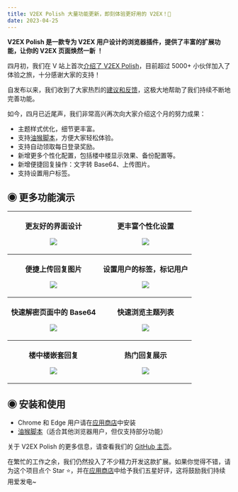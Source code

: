 ```yaml
---
title: V2EX Polish 大量功能更新，即刻体验更好用的 V2EX！🥰
date: 2023-04-25
---
```


**V2EX Polish 是一款专为 V2EX 用户设计的浏览器插件，提供了丰富的扩展功能，让你的 V2EX 页面焕然一新 ！**

四月初，我们在 V 站上首次[介绍了 V2EX Polish](https://www.v2ex.com/t/930155?p=4#reply376)，目前超过 5000+ 小伙伴加入了体验之旅，十分感谢大家的支持！

自发布以来，我们收到了大家热烈的[建议和反馈](https://github.com/coolpace/V2EX_Polish/discussions/1)，这极大地帮助了我们持续不断地完善功能。

如今，四月已近尾声，我们非常高兴再次向大家介绍这个月的努力成果：

- 主题样式优化，细节更丰富。
- 支持[油猴脚本](https://greasyfork.org/zh-CN/scripts/459848-v2ex-polish-%E4%BD%93%E9%AA%8C%E6%9B%B4%E7%8E%B0%E4%BB%A3%E5%8C%96%E7%9A%84-v2ex)，方便大家轻松体验。
- 支持自动领取每日登录奖励。
- 新增更多个性化配置，包括楼中楼显示效果、备份配置等。
- 新增便捷回复操作：文字转 Base64、上传图片。
- 支持设置用户标签。

## ◉ 更多功能演示

<table>
  <tr>
    <th width="50%">
      <p>更友好的界面设计
      <p><img src="https://i.imgur.com/yaBXwFw.png">
    <th width="50%">
      <p>更丰富个性化设置
      <p><img src="https://i.imgur.com/guRBbVB.png">
  <tr>
    <th width="50%">
      <p>便捷上传回复图片
      <p><img src="https://i.imgur.com/1vfybCs.gif">
    <th width="50%">
      <p>设置用户的标签，标记用户
      <p><img src="https://i.imgur.com/YNFJeFv.gif">
  <tr>
    <th width="50%">
      <p>快速解密页面中的 Base64
      <p><img src="https://i.imgur.com/6v7HGCc.gif">
    <th width="50%">
      <p>快速浏览主题列表
      <p><img src="https://i.imgur.com/Jcb2w1X.gif">
  <tr>
    <th width="50%">
      <p>楼中楼嵌套回复
      <p><img src="https://i.imgur.com/13EBDrV.png">
    <th width="50%">
      <p>热门回复展示
      <p><img src="https://i.imgur.com/IyffX1w.png">
</table>

## ◉ 安装和使用

- Chrome 和 Edge 用户请在[应用商店](https://chrome.google.com/webstore/detail/v2ex-polish/onnepejgdiojhiflfoemillegpgpabdm)中安装
- [油猴脚本](https://greasyfork.org/zh-CN/scripts/459848-v2ex-polish-%E4%BD%93%E9%AA%8C%E6%9B%B4%E7%8E%B0%E4%BB%A3%E5%8C%96%E7%9A%84-v2ex)（适合其他浏览器用户，但仅支持部分功能）

关于 V2EX Polish 的更多信息，请查看我们的 [GitHub 主页](https://github.com/coolpace/V2EX_Polish)。

在繁忙的工作之余，我们仍然投入了不少精力开发这款扩展。如果你觉得不错，请为这个项目点个 Star ⭐，并在[应用商店](https://chrome.google.com/webstore/detail/v2ex-polish/onnepejgdiojhiflfoemillegpgpabdm)中给予我们五星好评，这将鼓励我们持续用爱发电~
